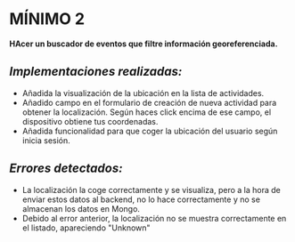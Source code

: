 <h1>MÍNIMO 2</h1>
<b> HAcer un buscador de eventos que filtre información georeferenciada.</b>

<h2><i>Implementaciones realizadas:</i></h2>
<ul>
  <li>Añadida la visualización de la ubicación en la lista de actividades.</li>
  <li>Añadido campo en el formulario de creación de nueva actividad para obtener la localización. Según haces click encima de ese campo, el dispositivo obtiene tus coordenadas.</li>
  <li>Añadida funcionalidad para que coger la ubicación del usuario según inicia sesión.</li>
</ul>

<h2><i>Errores detectados:</i></h2>
<ul>
  <li>La localización la coge correctamente y se visualiza, pero a la hora de enviar estos datos al backend, no lo hace correctamente y no se almacenan los datos en Mongo.</li>
  <li>Debido al error anterior, la localización no se muestra correctamente en el listado, apareciendo "Unknown"</li>
</ul>
